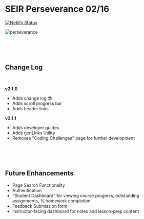 # SEIR Perseverance 02/16

[![Netlify Status](https://api.netlify.com/api/v1/badges/a78e52d3-b788-4a8c-94fa-ab0a4ad17d4f/deploy-status)](https://app.netlify.com/sites/seir-02-08/deploys)

![perseverance](https://bsmedia.business-standard.com/_media/bs/img/article/2020-06/15/full/1592214363-2978.jpg)

<br>
<br>
<br>

## Change Log
<br>

**v2.1.0**
- Adds change log 😎
- Adds scroll progress bar
- Adds header links


**v2.1.1**
- Adds developer guides
- Adds genLinks Utility
- Removes "Coding Challenges" page for further development


<br>
<br>
<br>


## Future Enhancements
- Page Search Functionality
- Authentication
- "Student Dashboard" for viewing course progress, outstanding assignments, % homework completion
- Feedback Submission form
- Instructor-facing dashboard for notes and lesson-prep content
